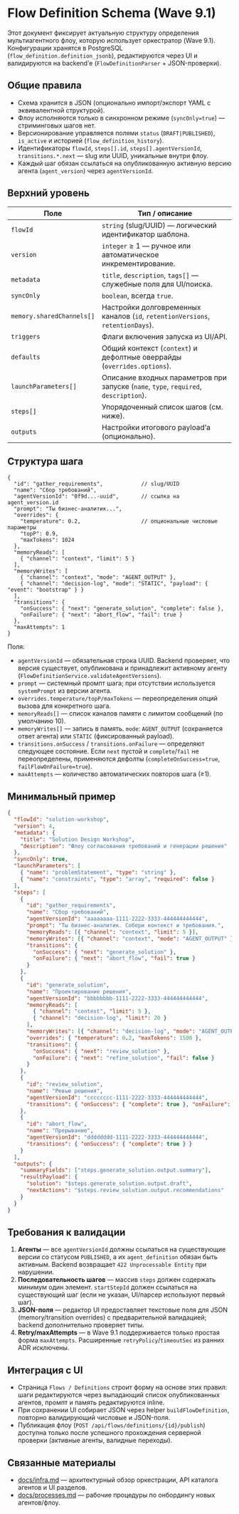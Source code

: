 # Flow Definition Schema (Wave 9.1)

Этот документ фиксирует актуальную структуру определения мультиагентного флоу, которую использует оркестратор (Wave 9.1). Конфигурации хранятся в PostgreSQL (`flow_definition.definition_jsonb`), редактируются через UI и валидируются на backend’е (`FlowDefinitionParser` + JSON-проверки).

## Общие правила

- Схема хранится в JSON (опционально импорт/экспорт YAML с эквивалентной структурой).
- Флоу исполняются только в синхронном режиме (`syncOnly=true`) — стриминговых шагов нет.
- Версионирование управляется полями `status` (`DRAFT|PUBLISHED`), `is_active` и историей (`flow_definition_history`).
- Идентификаторы `flowId`, `steps[].id`, `steps[].agentVersionId`, `transitions.*.next` — slug или UUID, уникальные внутри флоу.
- Каждый шаг обязан ссылаться на опубликованную активную версию агента (`agent_version`) через `agentVersionId`.

## Верхний уровень

| Поле             | Тип / описание                                                                                   |
|------------------|---------------------------------------------------------------------------------------------------|
| `flowId`         | `string` (slug/UUID) — логический идентификатор шаблона.                                          |
| `version`        | `integer` ≥ 1 — ручное или автоматическое инкрементирование.                                      |
| `metadata`       | `title`, `description`, `tags[]` — служебные поля для UI/поиска.                                   |
| `syncOnly`       | `boolean`, всегда `true`.                                                                           |
| `memory.sharedChannels[]` | Настройки долговременных каналов (`id`, `retentionVersions`, `retentionDays`).            |
| `triggers`       | Флаги включения запуска из UI/API.                                                                 |
| `defaults`       | Общий контекст (`context`) и дефолтные оверрайды (`overrides.options`).                            |
| `launchParameters[]` | Описание входных параметров при запуске (`name`, `type`, `required`, `description`).           |
| `steps[]`        | Упорядоченный список шагов (см. ниже).                                                             |
| `outputs`        | Настройки итогового payload’а (опционально).                                                       |

## Структура шага

```jsonc
{
  "id": "gather_requirements",            // slug/UUID
  "name": "Сбор требований",
  "agentVersionId": "0f9d...-uuid",       // ссылка на agent_version.id
  "prompt": "Ты бизнес-аналитик...",
  "overrides": {
    "temperature": 0.2,                   // опциональные числовые параметры
    "topP": 0.9,
    "maxTokens": 1024
  },
  "memoryReads": [
    { "channel": "context", "limit": 5 }
  ],
  "memoryWrites": [
    { "channel": "context", "mode": "AGENT_OUTPUT" },
    { "channel": "decision-log", "mode": "STATIC", "payload": { "event": "bootstrap" } }
  ],
  "transitions": {
    "onSuccess": { "next": "generate_solution", "complete": false },
    "onFailure": { "next": "abort_flow", "fail": true }
  },
  "maxAttempts": 1
}
```

Поля:

- `agentVersionId` — обязательная строка UUID. Backend проверяет, что версия существует, опубликована и принадлежит активному агенту (`FlowDefinitionService.validateAgentVersions`).
- `prompt` — системный промпт шага; при отсутствии используется `systemPrompt` из версии агента.
- `overrides.temperature/topP/maxTokens` — переопределения опций вызова для конкретного шага.
- `memoryReads[]` — список каналов памяти с лимитом сообщений (по умолчанию 10).
- `memoryWrites[]` — запись в память. `mode`: `AGENT_OUTPUT` (сохраняется ответ агента) или `STATIC` (фиксированный payload).
- `transitions.onSuccess` / `transitions.onFailure` — определяют следующее состояние. Если `next` пустой и `complete`/`fail` не переопределены, применяются дефолты (`completeOnSuccess=true`, `failFlowOnFailure=true`).
- `maxAttempts` — количество автоматических повторов шага (≥1).

## Минимальный пример

```json
{
  "flowId": "solution-workshop",
  "version": 4,
  "metadata": {
    "title": "Solution Design Workshop",
    "description": "Флоу согласования требований и генерации решения"
  },
  "syncOnly": true,
  "launchParameters": [
    { "name": "problemStatement", "type": "string" },
    { "name": "constraints", "type": "array", "required": false }
  ],
  "steps": [
    {
      "id": "gather_requirements",
      "name": "Сбор требований",
      "agentVersionId": "aaaaaaaa-1111-2222-3333-444444444444",
      "prompt": "Ты бизнес-аналитик. Собери контекст и требования.",
      "memoryReads": [{ "channel": "context", "limit": 5 }],
      "memoryWrites": [{ "channel": "context", "mode": "AGENT_OUTPUT" }],
      "transitions": {
        "onSuccess": { "next": "generate_solution" },
        "onFailure": { "next": "abort_flow", "fail": true }
      }
    },
    {
      "id": "generate_solution",
      "name": "Проектирование решения",
      "agentVersionId": "bbbbbbbb-1111-2222-3333-444444444444",
      "memoryReads": [
        { "channel": "context", "limit": 5 },
        { "channel": "decision-log", "limit": 20 }
      ],
      "memoryWrites": [{ "channel": "decision-log", "mode": "AGENT_OUTPUT" }],
      "overrides": { "temperature": 0.2, "maxTokens": 1500 },
      "transitions": {
        "onSuccess": { "next": "review_solution" },
        "onFailure": { "next": "refine_solution", "fail": false }
      }
    },
    {
      "id": "review_solution",
      "name": "Ревью решения",
      "agentVersionId": "cccccccc-1111-2222-3333-444444444444",
      "transitions": { "onSuccess": { "complete": true }, "onFailure": { "next": "abort_flow" } }
    },
    {
      "id": "abort_flow",
      "name": "Прерывание",
      "agentVersionId": "dddddddd-1111-2222-3333-444444444444",
      "transitions": { "onSuccess": { "complete": true } }
    }
  ],
  "outputs": {
    "summaryFields": ["steps.generate_solution.output.summary"],
    "resultPayload": {
      "solution": "$steps.generate_solution.output.draft",
      "nextActions": "$steps.review_solution.output.recommendations"
    }
  }
}
```

## Требования к валидации

1. **Агенты** — все `agentVersionId` должны ссылаться на существующие версии со статусом `PUBLISHED`, а их `agent_definition` обязан быть активным. Backend возвращает `422 Unprocessable Entity` при нарушении.
2. **Последовательность шагов** — массив `steps` должен содержать минимум один элемент. `startStepId` должен ссылаться на существующий шаг (если не указан, UI/парсер используют первый шаг).
3. **JSON-поля** — редактор UI предоставляет текстовые поля для JSON (memory/transition overrides) с предварительной валидацией; backend дополнительно проверяет типы.
4. **Retry/maxAttempts** — в Wave 9.1 поддерживается только простая форма `maxAttempts`. Расширенные `retryPolicy`/`timeoutSec` из ранних ADR исключены.

## Интеграция с UI

- Страница `Flows / Definitions` строит форму на основе этих правил: шаги редактируются через выпадающий список опубликованных агентов, промпт и память редактируются inline.
- При сохранении UI собирает JSON через helper `buildFlowDefinition`, повторно валидирующий числовые и JSON-поля.
- Публикация флоу (`POST /api/flows/definitions/{id}/publish`) доступна только после успешного прохождения серверной проверки (активные агенты, валидные переходы).

## Связанные материалы

- [docs/infra.md](../infra.md) — архитектурный обзор оркестрации, API каталога агентов и UI разделов.  
- [docs/processes.md](../processes.md) — рабочие процедуры по онбордингу новых агентов/флоу.
